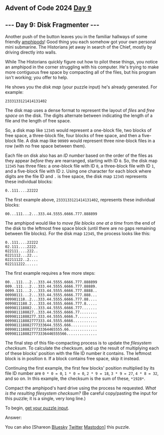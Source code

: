 ## Advent of Code 2024 [Day 9](https://adventofcode.com/2024/day/9)

\--- Day 9: Disk Fragmenter ---
----------

Another push of the button leaves you in the familiar hallways of some friendly [amphipods](/2021/day/23)! Good thing you each somehow got your own personal mini submarine. The Historians jet away in search of the Chief, mostly by driving directly into walls.

While The Historians quickly figure out how to pilot these things, you notice an amphipod in the corner struggling with his computer. He's trying to make more contiguous free space by compacting all of the files, but his program isn't working; you offer to help.

He shows you the *disk map* (your puzzle input) he's already generated. For example:

```
2333133121414131402
```

The disk map uses a dense format to represent the layout of *files* and *free space* on the disk. The digits alternate between indicating the length of a file and the length of free space.

So, a disk map like `12345` would represent a one-block file, two blocks of free space, a three-block file, four blocks of free space, and then a five-block file. A disk map like `90909` would represent three nine-block files in a row (with no free space between them).

Each file on disk also has an *ID number* based on the order of the files as they appear *before* they are rearranged, starting with ID `0`. So, the disk map `12345` has three files: a one-block file with ID `0`, a three-block file with ID `1`, and a five-block file with ID `2`. Using one character for each block where digits are the file ID and `.` is free space, the disk map `12345` represents these individual blocks:

```
0..111....22222
```

The first example above, `2333133121414131402`, represents these individual blocks:

```
00...111...2...333.44.5555.6666.777.888899
```

The amphipod would like to *move file blocks one at a time* from the end of the disk to the leftmost free space block (until there are no gaps remaining between file blocks). For the disk map `12345`, the process looks like this:

```
0..111....22222
02.111....2222.
022111....222..
0221112...22...
02211122..2....
022111222......

```

The first example requires a few more steps:

```
00...111...2...333.44.5555.6666.777.888899
009..111...2...333.44.5555.6666.777.88889.
0099.111...2...333.44.5555.6666.777.8888..
00998111...2...333.44.5555.6666.777.888...
009981118..2...333.44.5555.6666.777.88....
0099811188.2...333.44.5555.6666.777.8.....
009981118882...333.44.5555.6666.777.......
0099811188827..333.44.5555.6666.77........
00998111888277.333.44.5555.6666.7.........
009981118882777333.44.5555.6666...........
009981118882777333644.5555.666............
00998111888277733364465555.66.............
0099811188827773336446555566..............

```

The final step of this file-compacting process is to update the *filesystem checksum*. To calculate the checksum, add up the result of multiplying each of these blocks' position with the file ID number it contains. The leftmost block is in position `0`. If a block contains free space, skip it instead.

Continuing the first example, the first few blocks' position multiplied by its file ID number are `0 * 0 = 0`, `1 * 0 = 0`, `2 * 9 = 18`, `3 * 9 = 27`, `4 * 8 = 32`, and so on. In this example, the checksum is the sum of these, `*1928*`.

Compact the amphipod's hard drive using the process he requested. *What is the resulting filesystem checksum?* (Be careful copy/pasting the input for this puzzle; it is a single, very long line.)

To begin, [get your puzzle input](9/input).

Answer:

You can also [Shareon [Bluesky](https://bsky.app/intent/compose?text=%22Disk+Fragmenter%22+%2D+Day+9+%2D+Advent+of+Code+2024+%23AdventOfCode+https%3A%2F%2Fadventofcode%2Ecom%2F2024%2Fday%2F9) [Twitter](https://twitter.com/intent/tweet?text=%22Disk+Fragmenter%22+%2D+Day+9+%2D+Advent+of+Code+2024&amp;url=https%3A%2F%2Fadventofcode%2Ecom%2F2024%2Fday%2F9&amp;related=ericwastl&amp;hashtags=AdventOfCode) [Mastodon](javascript:void(0);)] this puzzle.
